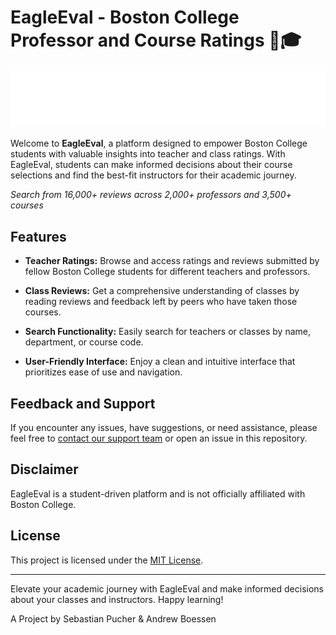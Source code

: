 # EagleEval - Boston College Professor and Course Ratings 🦅🎓

![logo](./src/assets/Eagle%20Eval-logos_white.png)

Welcome to **EagleEval**, a platform designed to empower Boston College students with valuable insights into teacher and class ratings. With EagleEval, students can make informed decisions about their course selections and find the best-fit instructors for their academic journey.

_Search from 16,000+ reviews across 2,000+ professors and 3,500+ courses_

## Features

- **Teacher Ratings:** Browse and access ratings and reviews submitted by fellow Boston College students for different teachers and professors.

- **Class Reviews:** Get a comprehensive understanding of classes by reading reviews and feedback left by peers who have taken those courses.

- **Search Functionality:** Easily search for teachers or classes by name, department, or course code.

- **User-Friendly Interface:** Enjoy a clean and intuitive interface that prioritizes ease of use and navigation.

## Feedback and Support

If you encounter any issues, have suggestions, or need assistance, please feel free to [contact our support team](mailto:support@eagleeval.com) or open an issue in this repository.

## Disclaimer

EagleEval is a student-driven platform and is not officially affiliated with Boston College.

## License

This project is licensed under the [MIT License](LICENSE).

---

Elevate your academic journey with EagleEval and make informed decisions about your classes and instructors. Happy learning!

A Project by Sebastian Pucher & Andrew Boessen
